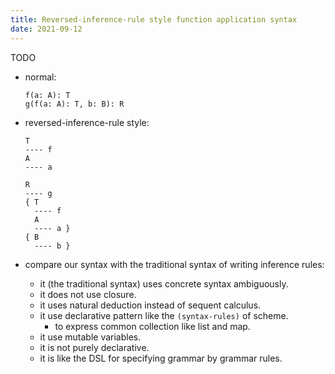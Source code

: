 ```yaml
---
title: Reversed-inference-rule style function application syntax
date: 2021-09-12
---
```


TODO

- normal:
  ``` cicada
  f(a: A): T
  g(f(a: A): T, b: B): R
  ```

- reversed-inference-rule style:
  ``` cicada
  T
  ---- f
  A
  ---- a

  R
  ---- g
  { T
    ---- f
    A
    ---- a }
  { B
    ---- b }
  ```

- compare our syntax with the traditional syntax of writing inference rules:
  - it (the traditional syntax) uses concrete syntax ambiguously.
  - it does not use closure.
  - it uses natural deduction instead of sequent calculus.
  - it use declarative pattern like the `(syntax-rules)` of scheme.
    - to express common collection like list and map.
  - it use mutable variables.
  - it is not purely declarative.
  - it is like the DSL for specifying grammar by grammar rules.
